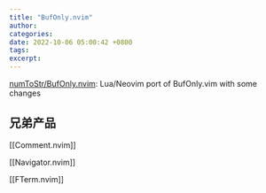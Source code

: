 ```yaml
---
title: "BufOnly.nvim"
author: 
categories: 
date: 2022-10-06 05:00:42 +0800
tags: 
excerpt: 
---
```





[numToStr/BufOnly.nvim](https://github.com/numToStr/BufOnly.nvim): Lua/Neovim port of BufOnly.vim with some changes



## 兄弟产品

[[Comment.nvim]]

[[Navigator.nvim]]

[[FTerm.nvim]]












